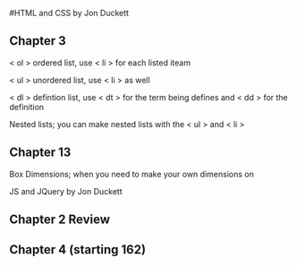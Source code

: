 #HTML and CSS by Jon Duckett

## Chapter 3

< ol > ordered list, use < li > for each listed iteam

< ul > unordered list, use < li > as well

< dl > defintion list, use < dt > for the term being defines and < dd > for the definition

Nested lists; you can make nested lists with the < ul > and < li >

## Chapter 13

Box Dimensions; when you need to make your own dimensions on 

JS and JQuery by Jon Duckett

## Chapter 2 Review

## Chapter 4 (starting 162)
